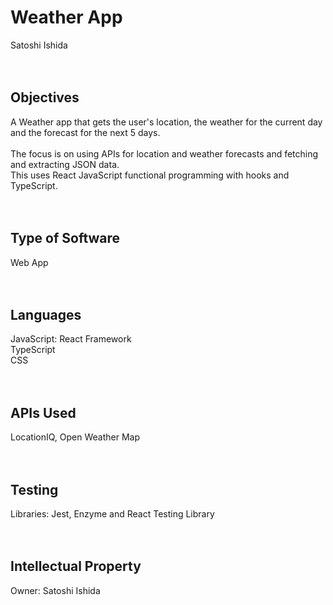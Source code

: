 # Weather App
Satoshi Ishida
<br><br><br>

## Objectives
A Weather app that gets the user's location, the weather for the current day and the forecast for the next 5 days.
<br><br>
The focus is on using APIs for location and weather forecasts and fetching and extracting JSON data.\
This uses React JavaScript functional programming with hooks and TypeScript.
<br><br><br>

## Type of Software
Web App
<br><br><br>

## Languages
JavaScript: React Framework\
TypeScript\
CSS
<br><br><br>

## APIs Used
LocationIQ, Open Weather Map
<br><br><br>

## Testing
Libraries: Jest, Enzyme and React Testing Library
<br><br><br>

## Intellectual Property
Owner: Satoshi Ishida